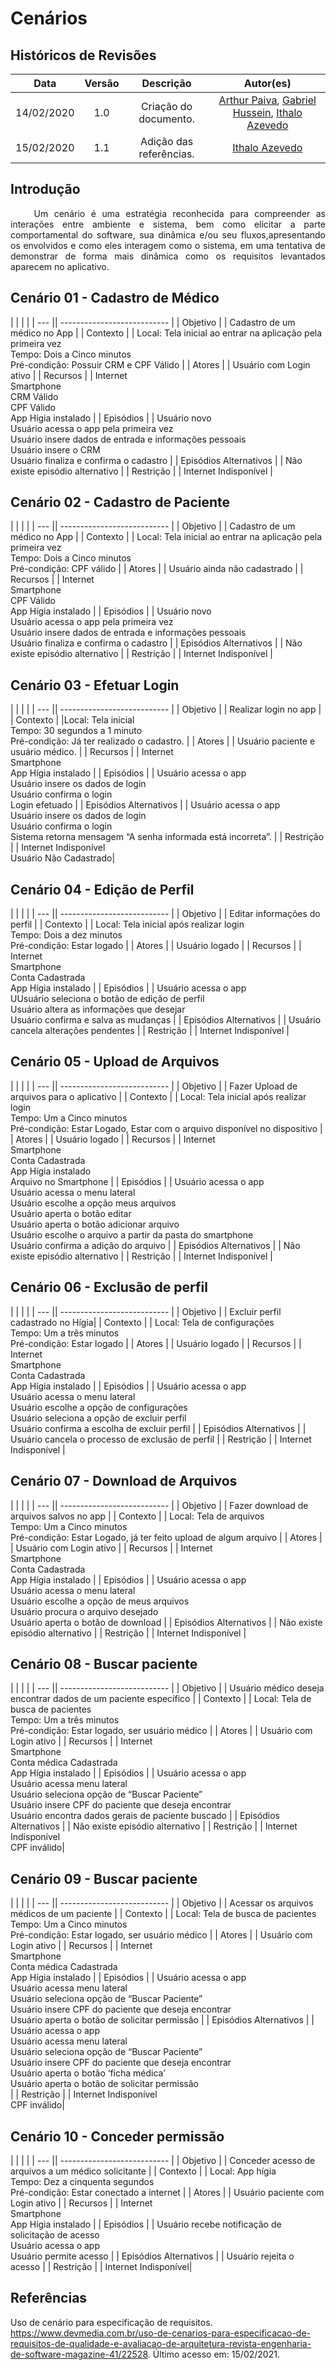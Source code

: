 # Cenários

## Históricos de Revisões

|    Data    | Versão |        Descrição        |                                                                         Autor(es)                                                                         |
| :--------: | :----: | :---------------------: | :-------------------------------------------------------------------------------------------------------------------------------------------------------: |
| 14/02/2020 |  1.0   |  Criação do documento.  | [Arthur Paiva](https://github.com/ArthurPaivaT), [Gabriel Hussein](https://github.com/GabrielHussein), [Ithalo Azevedo](https://github.com/ithaloazevedo) |
| 15/02/2020 |  1.1   | Adição das referências. |                                                    [Ithalo Azevedo](https://github.com/ithaloazevedo)                                                     |

## Introdução

<p style="text-align: justify;"> &emsp;&emsp;
Um cenário é uma estratégia reconhecida para compreender as interações entre ambiente e sistema, bem como elicitar a parte comportamental do software, sua dinâmica e/ou seu fluxos,apresentando os envolvidos e como eles interagem como o sistema, em uma tentativa de demonstrar de forma mais dinâmica como os requisitos levantados aparecem no aplicativo.
</p>

## Cenário 01 - Cadastro de Médico

|     |  |  |
| --- || --------------------------- |
| Objetivo | | Cadastro de um médico no App |
| Contexto | | Local: Tela inicial ao entrar na aplicação pela primeira vez <br /> Tempo: Dois a Cinco minutos <br /> Pré-condição: Possuir CRM e CPF Válido |
| Atores | | Usuário com Login ativo |
| Recursos | | Internet <br /> Smartphone <br /> CRM Válido <br /> CPF Válido <br /> App Hígia instalado |
| Episódios | | Usuário novo <br /> Usuário acessa o app pela primeira vez <br /> Usuário insere dados de entrada e informações pessoais <br /> Usuário insere o CRM <br /> Usuário finaliza e confirma o cadastro |
| Episódios Alternativos | | Não existe episódio alternativo |
| Restrição | | Internet Indisponível |

## Cenário 02 - Cadastro de Paciente

|     |  |  |
| --- || --------------------------- |
| Objetivo | | Cadastro de um médico no App |
| Contexto | | Local: Tela inicial ao entrar na aplicação pela primeira vez <br /> Tempo: Dois a Cinco minutos <br /> Pré-condição: CPF válido |
| Atores | | Usuário ainda não cadastrado |
| Recursos | | Internet <br /> Smartphone <br /> CPF Válido <br /> App Hígia instalado |
| Episódios | | Usuário novo <br /> Usuário acessa o app pela primeira vez <br /> Usuário insere dados de entrada e informações pessoais <br /> Usuário finaliza e confirma o cadastro |
| Episódios Alternativos | | Não existe episódio alternativo |
| Restrição | | Internet Indisponível |

## Cenário 03 - Efetuar Login

|     |  |  |
| --- || --------------------------- |
| Objetivo | | Realizar login no app |
| Contexto | |Local: Tela inicial <br /> Tempo: 30 segundos a 1 minuto <br /> Pré-condição: Já ter realizado o cadastro. |
| Atores | | Usuário paciente e usuário médico. |
| Recursos | | Internet <br /> Smartphone <br /> App Hígia instalado |
| Episódios | | Usuário acessa o app <br /> Usuário insere os dados de login <br /> Usuário confirma o login <br /> Login efetuado |
| Episódios Alternativos | | Usuário acessa o app <br /> Usuário insere os dados de login <br /> Usuário confirma o login <br /> Sistema retorna mensagem “A senha informada está incorreta”. |
| Restrição | | Internet Indisponível <br /> Usuário Não Cadastrado|

## Cenário 04 - Edição de Perfil

|     |  |  |
| --- || --------------------------- |
| Objetivo | | Editar informações do perfil |
| Contexto | | Local: Tela inicial após realizar login <br /> Tempo: Dois a dez minutos <br /> Pré-condição: Estar logado |
| Atores | | Usuário logado |
| Recursos | | Internet <br /> Smartphone <br /> Conta Cadastrada <br /> App Hígia instalado |
| Episódios | | Usuário acessa o app <br /> UUsuário seleciona o botão de edição de perfil <br /> Usuário altera as informações que desejar <br /> Usuário confirma e salva as mudanças |
| Episódios Alternativos | | Usuário cancela alterações pendentes |
| Restrição | | Internet Indisponível |

## Cenário 05 - Upload de Arquivos

|     |  |  |
| --- || --------------------------- |
| Objetivo | | Fazer Upload de arquivos para o aplicativo |
| Contexto | | Local: Tela inicial após realizar login <br /> Tempo: Um a Cinco minutos <br /> Pré-condição: Estar Logado, Estar com o arquivo disponível no dispositivo |
| Atores | | Usuário logado |
| Recursos | | Internet <br /> Smartphone <br /> Conta Cadastrada <br /> App Hígia instalado <br /> Arquivo no Smartphone |
| Episódios | | Usuário acessa o app <br /> Usuário acessa o menu lateral <br /> Usuário escolhe a opção meus arquivos <br /> Usuário aperta o botão editar <br /> Usuário aperta o botão adicionar arquivo <br /> Usuário escolhe o arquivo a partir da pasta do smartphone <br /> Usuário confirma a adição do arquivo |
| Episódios Alternativos | | Não existe episódio alternativo |
| Restrição | | Internet Indisponível |

## Cenário 06 - Exclusão de perfil

|     |  |  |
| --- || --------------------------- |
| Objetivo | | Excluir perfil cadastrado no Hígia|
| Contexto | | Local: Tela de configurações <br /> Tempo: Um a três minutos <br /> Pré-condição: Estar logado |
| Atores | | Usuário logado |
| Recursos | | Internet <br /> Smartphone <br /> Conta Cadastrada <br /> App Hígia instalado |
| Episódios | | Usuário acessa o app <br /> Usuário acessa o menu lateral <br /> Usuário escolhe a opção de configurações <br /> Usuário seleciona a opção de excluir perfil <br /> Usuário confirma a escolha de excluir perfil |
| Episódios Alternativos | | Usuário cancela o processo de exclusão de perfil |
| Restrição | | Internet Indisponível |

## Cenário 07 - Download de Arquivos

|     |  |  |
| --- || --------------------------- |
| Objetivo | | Fazer download de arquivos salvos no app |
| Contexto | | Local: Tela de arquivos <br /> Tempo: Um a Cinco minutos <br /> Pré-condição: Estar Logado, já ter feito upload de algum arquivo |
| Atores | | Usuário com Login ativo |
| Recursos | | Internet <br /> Smartphone <br /> Conta Cadastrada <br /> App Hígia instalado |
| Episódios | | Usuário acessa o app <br /> Usuário acessa o menu lateral <br /> Usuário escolhe a opção de meus arquivos <br /> Usuário procura o arquivo desejado <br /> Usuário aperta o botão de download |
| Episódios Alternativos | | Não existe episódio alternativo |
| Restrição | | Internet Indisponível |

## Cenário 08 - Buscar paciente

|     |  |  |
| --- || --------------------------- |
| Objetivo | | Usuário médico deseja encontrar dados de um paciente específico |
| Contexto | | Local: Tela de busca de pacientes <br /> Tempo: Um a três minutos <br /> Pré-condição: Estar logado, ser usuário médico |
| Atores | | Usuário com Login ativo |
| Recursos | | Internet <br /> Smartphone <br /> Conta médica Cadastrada <br /> App Hígia instalado |
| Episódios | | Usuário acessa o app <br /> Usuário acessa menu lateral <br /> Usuário seleciona opção de “Buscar Paciente” <br /> Usuário insere CPF do paciente que deseja encontrar <br /> Usuário encontra dados gerais de paciente buscado |
| Episódios Alternativos | | Não existe episódio alternativo |
| Restrição | | Internet Indisponível <br /> CPF inválido|

## Cenário 09 - Buscar paciente

|     |  |  |
| --- || --------------------------- |
| Objetivo | | Acessar os arquivos médicos de um paciente |
| Contexto | | Local: Tela de busca de pacientes <br /> Tempo: Um a Cinco minutos <br /> Pré-condição: Estar logado, ser usuário médico |
| Atores | | Usuário com Login ativo |
| Recursos | | Internet <br /> Smartphone <br /> Conta médica Cadastrada <br /> App Hígia instalado |
| Episódios | | Usuário acessa o app <br /> Usuário acessa menu lateral <br /> Usuário seleciona opção de “Buscar Paciente” <br /> Usuário insere CPF do paciente que deseja encontrar <br /> Usuário aperta o botão de solicitar permissão |
| Episódios Alternativos | | Usuário acessa o app <br /> Usuário acessa menu lateral <br /> Usuário seleciona opção de “Buscar Paciente” <br /> Usuário insere CPF do paciente que deseja encontrar <br /> Usuário aperta o botão ‘ficha médica’ <br /> Usuário aperta o botão de solicitar permissão <br /> |
| Restrição | | Internet Indisponível <br /> CPF inválido|

## Cenário 10 - Conceder permissão

|     |  |  |
| --- || --------------------------- |
| Objetivo | | Conceder acesso de arquivos a um médico solicitante |
| Contexto | | Local: App hígia <br /> Tempo: Dez a cinquenta segundos <br /> Pré-condição: Estar conectado a internet |
| Atores | | Usuário paciente com Login ativo |
| Recursos | | Internet <br /> Smartphone <br /> App Hígia instalado |
| Episódios | | Usuário recebe notificação de solicitação de acesso <br /> Usuário acessa o app <br /> Usuário permite acesso |
| Episódios Alternativos | | Usuário rejeita o acesso |
| Restrição | | Internet Indisponível|

## Referências
Uso de cenário para especificação de requisitos. https://www.devmedia.com.br/uso-de-cenarios-para-especificacao-de-requisitos-de-qualidade-e-avaliacao-de-arquitetura-revista-engenharia-de-software-magazine-41/22528. Último acesso em: 15/02/2021.

